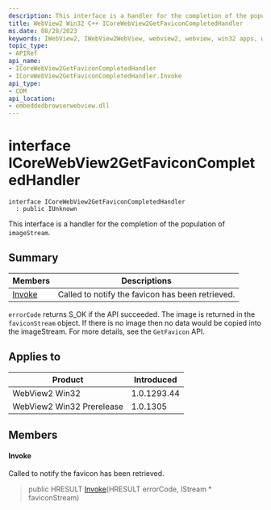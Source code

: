 ```yaml
---
description: This interface is a handler for the completion of the population of `imageStream`.
title: WebView2 Win32 C++ ICoreWebView2GetFaviconCompletedHandler
ms.date: 08/28/2023
keywords: IWebView2, IWebView2WebView, webview2, webview, win32 apps, win32, edge, ICoreWebView2, ICoreWebView2Controller, browser control, edge html, ICoreWebView2GetFaviconCompletedHandler
topic_type: 
- APIRef
api_name:
- ICoreWebView2GetFaviconCompletedHandler
- ICoreWebView2GetFaviconCompletedHandler.Invoke
api_type:
- COM
api_location:
- embeddedbrowserwebview.dll
---
```


# interface ICoreWebView2GetFaviconCompletedHandler

```
interface ICoreWebView2GetFaviconCompletedHandler
  : public IUnknown
```

This interface is a handler for the completion of the population of `imageStream`.

## Summary

 Members                        | Descriptions
--------------------------------|---------------------------------------------
[Invoke](#invoke) | Called to notify the favicon has been retrieved.

`errorCode` returns S_OK if the API succeeded. The image is returned in the `faviconStream` object. If there is no image then no data would be copied into the imageStream. For more details, see the `GetFavicon` API.

## Applies to

Product                         | Introduced
--------------------------------|---------------------------------------------
WebView2 Win32            |    1.0.1293.44
WebView2 Win32 Prerelease |    1.0.1305

## Members

#### Invoke

Called to notify the favicon has been retrieved.

> public HRESULT [Invoke](#invoke)(HRESULT errorCode, IStream * faviconStream)

